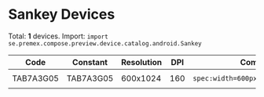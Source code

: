 # Sankey Devices

Total: **1** devices. Import: `import se.premex.compose.preview.device.catalog.android.Sankey`

| Code | Constant | Resolution | DPI | Compose Spec | Preview Usage |
|------|----------|------------|-----|-------------|---------------|
| TAB7A3G05 | TAB7A3G05 | 600x1024 | 160 | `spec:width=600px,height=1024px,dpi=160` | `@Preview(device = Sankey.TAB7A3G05)` |

<!-- Generated automatically. Do not edit manually. -->
